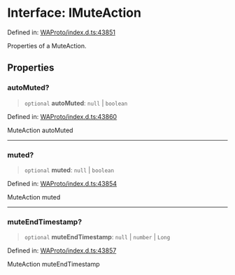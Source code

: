 # Interface: IMuteAction

Defined in: [WAProto/index.d.ts:43851](https://github.com/Fokusdotid/Baileys/blob/d7495b24bcd136e35724329fba661cfcc0bc8eed/WAProto/index.d.ts#L43851)

Properties of a MuteAction.

## Properties

### autoMuted?

> `optional` **autoMuted**: `null` \| `boolean`

Defined in: [WAProto/index.d.ts:43860](https://github.com/Fokusdotid/Baileys/blob/d7495b24bcd136e35724329fba661cfcc0bc8eed/WAProto/index.d.ts#L43860)

MuteAction autoMuted

***

### muted?

> `optional` **muted**: `null` \| `boolean`

Defined in: [WAProto/index.d.ts:43854](https://github.com/Fokusdotid/Baileys/blob/d7495b24bcd136e35724329fba661cfcc0bc8eed/WAProto/index.d.ts#L43854)

MuteAction muted

***

### muteEndTimestamp?

> `optional` **muteEndTimestamp**: `null` \| `number` \| `Long`

Defined in: [WAProto/index.d.ts:43857](https://github.com/Fokusdotid/Baileys/blob/d7495b24bcd136e35724329fba661cfcc0bc8eed/WAProto/index.d.ts#L43857)

MuteAction muteEndTimestamp
